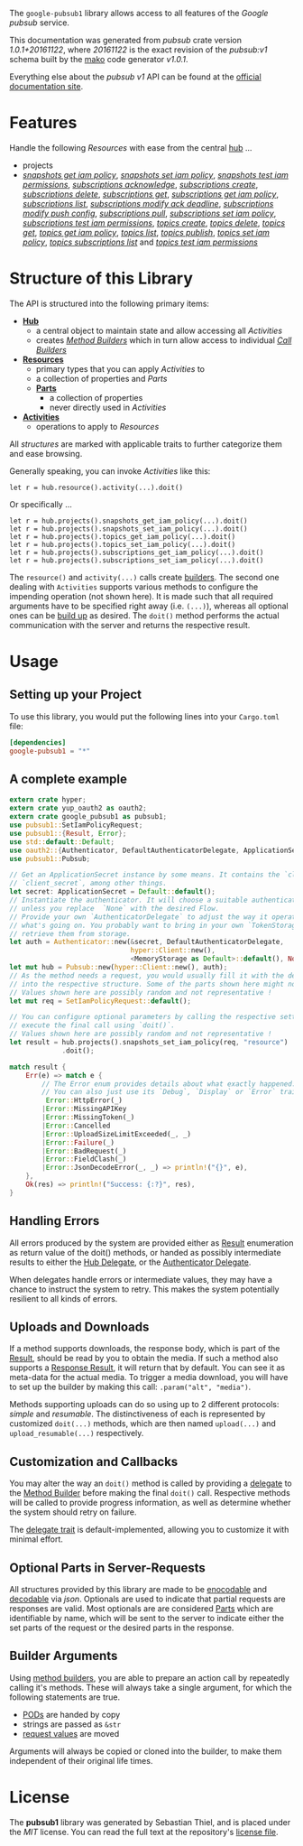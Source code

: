 <!---
DO NOT EDIT !
This file was generated automatically from 'src/mako/api/README.md.mako'
DO NOT EDIT !
-->
The `google-pubsub1` library allows access to all features of the *Google pubsub* service.

This documentation was generated from *pubsub* crate version *1.0.1+20161122*, where *20161122* is the exact revision of the *pubsub:v1* schema built by the [mako](http://www.makotemplates.org/) code generator *v1.0.1*.

Everything else about the *pubsub* *v1* API can be found at the
[official documentation site](https://cloud.google.com/pubsub/docs).
# Features

Handle the following *Resources* with ease from the central [hub](https://docs.rs/google-pubsub1/1.0.1+20161122/google_pubsub1/struct.Pubsub.html) ... 

* projects
 * [*snapshots get iam policy*](https://docs.rs/google-pubsub1/1.0.1+20161122/google_pubsub1/struct.ProjectSnapshotGetIamPolicyCall.html), [*snapshots set iam policy*](https://docs.rs/google-pubsub1/1.0.1+20161122/google_pubsub1/struct.ProjectSnapshotSetIamPolicyCall.html), [*snapshots test iam permissions*](https://docs.rs/google-pubsub1/1.0.1+20161122/google_pubsub1/struct.ProjectSnapshotTestIamPermissionCall.html), [*subscriptions acknowledge*](https://docs.rs/google-pubsub1/1.0.1+20161122/google_pubsub1/struct.ProjectSubscriptionAcknowledgeCall.html), [*subscriptions create*](https://docs.rs/google-pubsub1/1.0.1+20161122/google_pubsub1/struct.ProjectSubscriptionCreateCall.html), [*subscriptions delete*](https://docs.rs/google-pubsub1/1.0.1+20161122/google_pubsub1/struct.ProjectSubscriptionDeleteCall.html), [*subscriptions get*](https://docs.rs/google-pubsub1/1.0.1+20161122/google_pubsub1/struct.ProjectSubscriptionGetCall.html), [*subscriptions get iam policy*](https://docs.rs/google-pubsub1/1.0.1+20161122/google_pubsub1/struct.ProjectSubscriptionGetIamPolicyCall.html), [*subscriptions list*](https://docs.rs/google-pubsub1/1.0.1+20161122/google_pubsub1/struct.ProjectSubscriptionListCall.html), [*subscriptions modify ack deadline*](https://docs.rs/google-pubsub1/1.0.1+20161122/google_pubsub1/struct.ProjectSubscriptionModifyAckDeadlineCall.html), [*subscriptions modify push config*](https://docs.rs/google-pubsub1/1.0.1+20161122/google_pubsub1/struct.ProjectSubscriptionModifyPushConfigCall.html), [*subscriptions pull*](https://docs.rs/google-pubsub1/1.0.1+20161122/google_pubsub1/struct.ProjectSubscriptionPullCall.html), [*subscriptions set iam policy*](https://docs.rs/google-pubsub1/1.0.1+20161122/google_pubsub1/struct.ProjectSubscriptionSetIamPolicyCall.html), [*subscriptions test iam permissions*](https://docs.rs/google-pubsub1/1.0.1+20161122/google_pubsub1/struct.ProjectSubscriptionTestIamPermissionCall.html), [*topics create*](https://docs.rs/google-pubsub1/1.0.1+20161122/google_pubsub1/struct.ProjectTopicCreateCall.html), [*topics delete*](https://docs.rs/google-pubsub1/1.0.1+20161122/google_pubsub1/struct.ProjectTopicDeleteCall.html), [*topics get*](https://docs.rs/google-pubsub1/1.0.1+20161122/google_pubsub1/struct.ProjectTopicGetCall.html), [*topics get iam policy*](https://docs.rs/google-pubsub1/1.0.1+20161122/google_pubsub1/struct.ProjectTopicGetIamPolicyCall.html), [*topics list*](https://docs.rs/google-pubsub1/1.0.1+20161122/google_pubsub1/struct.ProjectTopicListCall.html), [*topics publish*](https://docs.rs/google-pubsub1/1.0.1+20161122/google_pubsub1/struct.ProjectTopicPublishCall.html), [*topics set iam policy*](https://docs.rs/google-pubsub1/1.0.1+20161122/google_pubsub1/struct.ProjectTopicSetIamPolicyCall.html), [*topics subscriptions list*](https://docs.rs/google-pubsub1/1.0.1+20161122/google_pubsub1/struct.ProjectTopicSubscriptionListCall.html) and [*topics test iam permissions*](https://docs.rs/google-pubsub1/1.0.1+20161122/google_pubsub1/struct.ProjectTopicTestIamPermissionCall.html)




# Structure of this Library

The API is structured into the following primary items:

* **[Hub](https://docs.rs/google-pubsub1/1.0.1+20161122/google_pubsub1/struct.Pubsub.html)**
    * a central object to maintain state and allow accessing all *Activities*
    * creates [*Method Builders*](https://docs.rs/google-pubsub1/1.0.1+20161122/google_pubsub1/trait.MethodsBuilder.html) which in turn
      allow access to individual [*Call Builders*](https://docs.rs/google-pubsub1/1.0.1+20161122/google_pubsub1/trait.CallBuilder.html)
* **[Resources](https://docs.rs/google-pubsub1/1.0.1+20161122/google_pubsub1/trait.Resource.html)**
    * primary types that you can apply *Activities* to
    * a collection of properties and *Parts*
    * **[Parts](https://docs.rs/google-pubsub1/1.0.1+20161122/google_pubsub1/trait.Part.html)**
        * a collection of properties
        * never directly used in *Activities*
* **[Activities](https://docs.rs/google-pubsub1/1.0.1+20161122/google_pubsub1/trait.CallBuilder.html)**
    * operations to apply to *Resources*

All *structures* are marked with applicable traits to further categorize them and ease browsing.

Generally speaking, you can invoke *Activities* like this:

```Rust,ignore
let r = hub.resource().activity(...).doit()
```

Or specifically ...

```ignore
let r = hub.projects().snapshots_get_iam_policy(...).doit()
let r = hub.projects().snapshots_set_iam_policy(...).doit()
let r = hub.projects().topics_get_iam_policy(...).doit()
let r = hub.projects().topics_set_iam_policy(...).doit()
let r = hub.projects().subscriptions_get_iam_policy(...).doit()
let r = hub.projects().subscriptions_set_iam_policy(...).doit()
```

The `resource()` and `activity(...)` calls create [builders][builder-pattern]. The second one dealing with `Activities` 
supports various methods to configure the impending operation (not shown here). It is made such that all required arguments have to be 
specified right away (i.e. `(...)`), whereas all optional ones can be [build up][builder-pattern] as desired.
The `doit()` method performs the actual communication with the server and returns the respective result.

# Usage

## Setting up your Project

To use this library, you would put the following lines into your `Cargo.toml` file:

```toml
[dependencies]
google-pubsub1 = "*"
```

## A complete example

```Rust
extern crate hyper;
extern crate yup_oauth2 as oauth2;
extern crate google_pubsub1 as pubsub1;
use pubsub1::SetIamPolicyRequest;
use pubsub1::{Result, Error};
use std::default::Default;
use oauth2::{Authenticator, DefaultAuthenticatorDelegate, ApplicationSecret, MemoryStorage};
use pubsub1::Pubsub;

// Get an ApplicationSecret instance by some means. It contains the `client_id` and 
// `client_secret`, among other things.
let secret: ApplicationSecret = Default::default();
// Instantiate the authenticator. It will choose a suitable authentication flow for you, 
// unless you replace  `None` with the desired Flow.
// Provide your own `AuthenticatorDelegate` to adjust the way it operates and get feedback about 
// what's going on. You probably want to bring in your own `TokenStorage` to persist tokens and
// retrieve them from storage.
let auth = Authenticator::new(&secret, DefaultAuthenticatorDelegate,
                              hyper::Client::new(),
                              <MemoryStorage as Default>::default(), None);
let mut hub = Pubsub::new(hyper::Client::new(), auth);
// As the method needs a request, you would usually fill it with the desired information
// into the respective structure. Some of the parts shown here might not be applicable !
// Values shown here are possibly random and not representative !
let mut req = SetIamPolicyRequest::default();

// You can configure optional parameters by calling the respective setters at will, and
// execute the final call using `doit()`.
// Values shown here are possibly random and not representative !
let result = hub.projects().snapshots_set_iam_policy(req, "resource")
             .doit();

match result {
    Err(e) => match e {
        // The Error enum provides details about what exactly happened.
        // You can also just use its `Debug`, `Display` or `Error` traits
         Error::HttpError(_)
        |Error::MissingAPIKey
        |Error::MissingToken(_)
        |Error::Cancelled
        |Error::UploadSizeLimitExceeded(_, _)
        |Error::Failure(_)
        |Error::BadRequest(_)
        |Error::FieldClash(_)
        |Error::JsonDecodeError(_, _) => println!("{}", e),
    },
    Ok(res) => println!("Success: {:?}", res),
}

```
## Handling Errors

All errors produced by the system are provided either as [Result](https://docs.rs/google-pubsub1/1.0.1+20161122/google_pubsub1/enum.Result.html) enumeration as return value of 
the doit() methods, or handed as possibly intermediate results to either the 
[Hub Delegate](https://docs.rs/google-pubsub1/1.0.1+20161122/google_pubsub1/trait.Delegate.html), or the [Authenticator Delegate](https://docs.rs/yup-oauth2/*/yup_oauth2/trait.AuthenticatorDelegate.html).

When delegates handle errors or intermediate values, they may have a chance to instruct the system to retry. This 
makes the system potentially resilient to all kinds of errors.

## Uploads and Downloads
If a method supports downloads, the response body, which is part of the [Result](https://docs.rs/google-pubsub1/1.0.1+20161122/google_pubsub1/enum.Result.html), should be
read by you to obtain the media.
If such a method also supports a [Response Result](https://docs.rs/google-pubsub1/1.0.1+20161122/google_pubsub1/trait.ResponseResult.html), it will return that by default.
You can see it as meta-data for the actual media. To trigger a media download, you will have to set up the builder by making
this call: `.param("alt", "media")`.

Methods supporting uploads can do so using up to 2 different protocols: 
*simple* and *resumable*. The distinctiveness of each is represented by customized 
`doit(...)` methods, which are then named `upload(...)` and `upload_resumable(...)` respectively.

## Customization and Callbacks

You may alter the way an `doit()` method is called by providing a [delegate](https://docs.rs/google-pubsub1/1.0.1+20161122/google_pubsub1/trait.Delegate.html) to the 
[Method Builder](https://docs.rs/google-pubsub1/1.0.1+20161122/google_pubsub1/trait.CallBuilder.html) before making the final `doit()` call. 
Respective methods will be called to provide progress information, as well as determine whether the system should 
retry on failure.

The [delegate trait](https://docs.rs/google-pubsub1/1.0.1+20161122/google_pubsub1/trait.Delegate.html) is default-implemented, allowing you to customize it with minimal effort.

## Optional Parts in Server-Requests

All structures provided by this library are made to be [enocodable](https://docs.rs/google-pubsub1/1.0.1+20161122/google_pubsub1/trait.RequestValue.html) and 
[decodable](https://docs.rs/google-pubsub1/1.0.1+20161122/google_pubsub1/trait.ResponseResult.html) via *json*. Optionals are used to indicate that partial requests are responses 
are valid.
Most optionals are are considered [Parts](https://docs.rs/google-pubsub1/1.0.1+20161122/google_pubsub1/trait.Part.html) which are identifiable by name, which will be sent to 
the server to indicate either the set parts of the request or the desired parts in the response.

## Builder Arguments

Using [method builders](https://docs.rs/google-pubsub1/1.0.1+20161122/google_pubsub1/trait.CallBuilder.html), you are able to prepare an action call by repeatedly calling it's methods.
These will always take a single argument, for which the following statements are true.

* [PODs][wiki-pod] are handed by copy
* strings are passed as `&str`
* [request values](https://docs.rs/google-pubsub1/1.0.1+20161122/google_pubsub1/trait.RequestValue.html) are moved

Arguments will always be copied or cloned into the builder, to make them independent of their original life times.

[wiki-pod]: http://en.wikipedia.org/wiki/Plain_old_data_structure
[builder-pattern]: http://en.wikipedia.org/wiki/Builder_pattern
[google-go-api]: https://github.com/google/google-api-go-client

# License
The **pubsub1** library was generated by Sebastian Thiel, and is placed 
under the *MIT* license.
You can read the full text at the repository's [license file][repo-license].

[repo-license]: https://github.com/Byron/google-apis-rsblob/master/LICENSE.md

